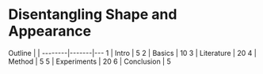 # Disentangling Shape and Appearance

Outline | |
--------|-------|---
1 | Intro | 5
2 | Basics | 10
3 | Literature | 20
4 | Method | 5
5 | Experiments | 20
6 | Conclusion | 5
